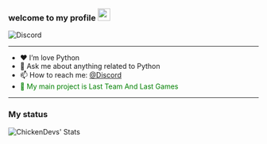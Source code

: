 ### welcome to my **profile** <a href="https://www.gautamkrishnar.com/"><img src="https://media.giphy.com/media/hvRJCLFzcasrR4ia7z/giphy.gif" width="25px"></a>

![Discord](https://discord.c99.nl/widget/theme-1/712373144987369606.png)

---

- :heart: I’m love Python 
- :speech_balloon: Ask me about anything related to Python
- :mailbox: How to reach me: [@Discord](https://discord.com/channels/@me/712373144987369606)
-  <span style="color: green"> :mount_fuji: My main project is Last Team And Last Games
</span>

---

### My status

<img align="left" alt="ChickenDevs' Stats" src="https://github-readme-stats.vercel.app/api?username=W5RO&count_private=true&show_icons=true&theme=radical">
